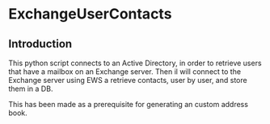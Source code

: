 # ExchangeUserContacts
## Introduction
This python script connects to an Active Directory, in order to retrieve users that have a mailbox on an Exchange server. Then il will connect to the Exchange server using EWS a retrieve  contacts, user by user, and store them in a DB.

This has been made as a prerequisite for generating an custom address book.
